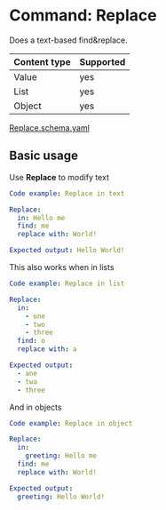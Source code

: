 # Command: Replace

Does a text-based find&replace.

| Content type | Supported |
|--------------|-----------|
| Value        | yes       |
| List         | yes       |
| Object       | yes       |

[Replace.schema.yaml](Replace.schema.yaml)

## Basic usage

Use **Replace** to modify text

```yaml instacli
Code example: Replace in text

Replace:
  in: Hello me
  find: me
  replace with: World!

Expected output: Hello World!
```

This also works when in lists

```yaml instacli
Code example: Replace in list

Replace:
  in:
    - one
    - two
    - three
  find: o
  replace with: a

Expected output:
  - ane
  - twa
  - three
```

And in objects

```yaml instacli
Code example: Replace in object

Replace:
  in:
    greeting: Hello me
  find: me
  replace with: World!

Expected output:
  greeting: Hello World!
```